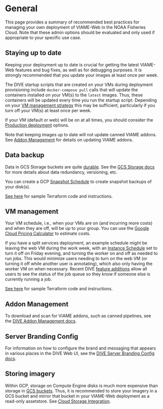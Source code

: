 # General

This page provides a summary of recommended best practices for managing your own deployment of VIAME-Web in the NOAA Fisheries Cloud. Note that these admin options should be evaluated and only used if appropriate to your specific use case.

## Staying up to date

Keeping your deployment up to date is crucial for getting the latest VIAME-Web features and bug fixes, as well as for debugging purposes. It is strongly recommended that you update your images at least once per week.

The DIVE startup scripts that are created on your VMs during deployment provisioning include `docker-compose pull` calls that will update the containers installed on your VM(s) to the `latest` images. Thus, these containers will be updated every time you run the startup script. Depending on your [VM management strategy](vm-management) this may be sufficient, particularly if you turn off your VM(s) at least once per week.

If your VM (default or web) will be on at all times, you should consider the [Production deployment](https://kitware.github.io/dive/Deployment-Docker-Compose/#production-deployment) options.

Note that keeping images up to date will not update canned VIAME addons. See [Addon Management](#addon-management) for details on updating VIAME addons.

## Data backup

Data in GCS Storage buckets are quite [durable](https://cloud.google.com/blog/products/storage-data-transfer/understanding-cloud-storage-11-9s-durability-target). See the [GCS Storage docs](https://cloud.google.com/storage/docs) for more details about data redundancy, versioning, etc.

You can create a GCP [Snapshot Schedule](https://cloud.google.com/compute/docs/disks/scheduled-snapshots) to create snapshot backups of your disk(s). 

[See here](https://drive.google.com/file/d/17JZZZZtXxhGprYY3FbVZ2HzQXszaM3eO/view?usp=sharing) for sample Terraform code and instructions.

## VM management

Your VM schedule, i.e., when your VMs are on (and incurring more costs) and when they are off, will be up to your group. You can use the [Google Cloud Pricing Calculator](https://cloud.google.com/products/calculator) to estimate costs.

If you have a split services deployment, an example schedule might be leaving the web VM during the work week, with an [Instance Schedule](https://cloud.google.com/compute/docs/instances/schedule-instance-start-stop) set to turn it off on Friday evening, and turning the worker on and off as needed to run jobs. This would minimize users needing to turn on the web VM (or turning it off while another user is annotating), which also only having the worker VM on when necessary. Recent DIVE [feature additions](https://github.com/Kitware/dive/issues/1260) allow all users to see the status of the job queue so they know if someone else is currently running a job.

[See here](https://drive.google.com/file/d/17JZZZZtXxhGprYY3FbVZ2HzQXszaM3eO/view?usp=sharing) for sample Terraform code and instructions.

## Addon Management

To download and scan for VIAME addons, such as canned pipelines, see the [DIVE Addon Management docs](https://kitware.github.io/dive/Deployment-Docker-Compose/#addon-management).

## Server Branding Config

For information on how to configure the brand and messaging that appears in various places in the DIVE Web UI, see the [DIVE Server Branding Config docs](https://kitware.github.io/dive/Deployment-Docker-Compose/#server-branding-config).

## Storing imagery

Within GCP, storage on Compute Engine disks is much more expensive than storage in [GCS buckets](https://cloud.google.com/storage/docs/introduction). Thus, it is recommended to store your imagery in a GCS bucket and mirror that bucket in your VIAME-Web deployment as a read-only assetstore. See [Cloud Storage Integration](admin-storage.md).

